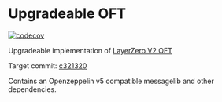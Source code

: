 Upgradeable OFT
===============

[![codecov](https://codecov.io/gh/dinaricrypto/oft-upgradeable/graph/badge.svg?token=01NbzEEHx0)](https://codecov.io/gh/dinaricrypto/oft-upgradeable)

Upgradeable implementation of [LayerZero V2 OFT](https://github.com/LayerZero-Labs/LayerZero-v2/tree/main/oapp/contracts/oft)

Target commit: [c321320](https://github.com/LayerZero-Labs/LayerZero-v2/commit/c3213200dfe8fabbf7d92c685590d34e6e70da43)

Contains an Openzeppelin v5 compatible messagelib and other dependencies.
